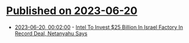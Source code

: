 # [Published on 2023-06-20](index.md)

* [2023-06-20, 00:02:00](https://news.slashdot.org/story/23/06/19/217225/intel-to-invest-25-billion-in-israel-factory-in-record-deal-netanyahu-says?utm_source=rss1.0mainlinkanon&utm_medium=feed) - [Intel To Invest $25 Billion In Israel Factory In Record Deal, Netanyahu Says](https://news.slashdot.org/story/23/06/19/217225/intel-to-invest-25-billion-in-israel-factory-in-record-deal-netanyahu-says?utm_source=rss1.0mainlinkanon&utm_medium=feed)
